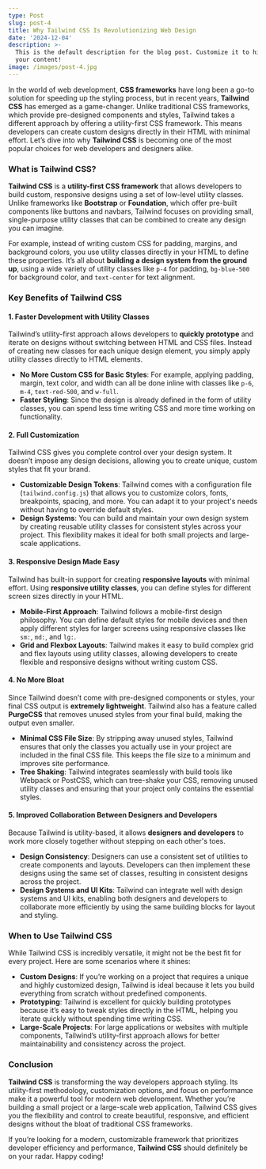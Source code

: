 ```yaml
---
type: Post
slug: post-4
title: Why Tailwind CSS Is Revolutionizing Web Design
date: '2024-12-04'
description: >-
  This is the default description for the blog post. Customize it to highlight
  your content!
image: /images/post-4.jpg
---
```


In the world of web development, **CSS frameworks** have long been a go-to solution for speeding up the styling process, but in recent years, **Tailwind CSS** has emerged as a game-changer. Unlike traditional CSS frameworks, which provide pre-designed components and styles, Tailwind takes a different approach by offering a utility-first CSS framework. This means developers can create custom designs directly in their HTML with minimal effort. Let’s dive into why **Tailwind CSS** is becoming one of the most popular choices for web developers and designers alike.

### What is Tailwind CSS?
**Tailwind CSS** is a **utility-first CSS framework** that allows developers to build custom, responsive designs using a set of low-level utility classes. Unlike frameworks like **Bootstrap** or **Foundation**, which offer pre-built components like buttons and navbars, Tailwind focuses on providing small, single-purpose utility classes that can be combined to create any design you can imagine.

<!--more-->

For example, instead of writing custom CSS for padding, margins, and background colors, you use utility classes directly in your HTML to define these properties. It’s all about **building a design system from the ground up**, using a wide variety of utility classes like `p-4` for padding, `bg-blue-500` for background color, and `text-center` for text alignment.

### Key Benefits of Tailwind CSS

#### 1. Faster Development with Utility Classes
Tailwind’s utility-first approach allows developers to **quickly prototype** and iterate on designs without switching between HTML and CSS files. Instead of creating new classes for each unique design element, you simply apply utility classes directly to HTML elements.

- **No More Custom CSS for Basic Styles**: For example, applying padding, margin, text color, and width can all be done inline with classes like `p-6`, `m-4`, `text-red-500`, and `w-full`.
- **Faster Styling**: Since the design is already defined in the form of utility classes, you can spend less time writing CSS and more time working on functionality.

#### 2. Full Customization
Tailwind CSS gives you complete control over your design system. It doesn’t impose any design decisions, allowing you to create unique, custom styles that fit your brand.

- **Customizable Design Tokens**: Tailwind comes with a configuration file (`tailwind.config.js`) that allows you to customize colors, fonts, breakpoints, spacing, and more. You can adapt it to your project's needs without having to override default styles.
- **Design Systems**: You can build and maintain your own design system by creating reusable utility classes for consistent styles across your project. This flexibility makes it ideal for both small projects and large-scale applications.

#### 3. Responsive Design Made Easy
Tailwind has built-in support for creating **responsive layouts** with minimal effort. Using **responsive utility classes**, you can define styles for different screen sizes directly in your HTML.

- **Mobile-First Approach**: Tailwind follows a mobile-first design philosophy. You can define default styles for mobile devices and then apply different styles for larger screens using responsive classes like `sm:`, `md:`, and `lg:`.
- **Grid and Flexbox Layouts**: Tailwind makes it easy to build complex grid and flex layouts using utility classes, allowing developers to create flexible and responsive designs without writing custom CSS.

#### 4. No More Bloat
Since Tailwind doesn’t come with pre-designed components or styles, your final CSS output is **extremely lightweight**. Tailwind also has a feature called **PurgeCSS** that removes unused styles from your final build, making the output even smaller.

- **Minimal CSS File Size**: By stripping away unused styles, Tailwind ensures that only the classes you actually use in your project are included in the final CSS file. This keeps the file size to a minimum and improves site performance.
- **Tree Shaking**: Tailwind integrates seamlessly with build tools like Webpack or PostCSS, which can tree-shake your CSS, removing unused utility classes and ensuring that your project only contains the essential styles.

#### 5. Improved Collaboration Between Designers and Developers
Because Tailwind is utility-based, it allows **designers and developers** to work more closely together without stepping on each other's toes.

- **Design Consistency**: Designers can use a consistent set of utilities to create components and layouts. Developers can then implement these designs using the same set of classes, resulting in consistent designs across the project.
- **Design Systems and UI Kits**: Tailwind can integrate well with design systems and UI kits, enabling both designers and developers to collaborate more efficiently by using the same building blocks for layout and styling.

### When to Use Tailwind CSS
While Tailwind CSS is incredibly versatile, it might not be the best fit for every project. Here are some scenarios where it shines:

- **Custom Designs**: If you’re working on a project that requires a unique and highly customized design, Tailwind is ideal because it lets you build everything from scratch without predefined components.
- **Prototyping**: Tailwind is excellent for quickly building prototypes because it’s easy to tweak styles directly in the HTML, helping you iterate quickly without spending time writing CSS.
- **Large-Scale Projects**: For large applications or websites with multiple components, Tailwind’s utility-first approach allows for better maintainability and consistency across the project.

### Conclusion
**Tailwind CSS** is transforming the way developers approach styling. Its utility-first methodology, customization options, and focus on performance make it a powerful tool for modern web development. Whether you’re building a small project or a large-scale web application, Tailwind CSS gives you the flexibility and control to create beautiful, responsive, and efficient designs without the bloat of traditional CSS frameworks.

If you’re looking for a modern, customizable framework that prioritizes developer efficiency and performance, **Tailwind CSS** should definitely be on your radar. Happy coding!